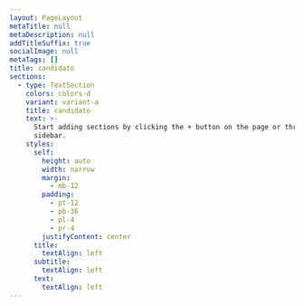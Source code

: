 ```yaml
---
layout: PageLayout
metaTitle: null
metaDescription: null
addTitleSuffix: true
socialImage: null
metaTags: []
title: candidato
sections:
  - type: TextSection
    colors: colors-d
    variant: variant-a
    title: candidato
    text: >-
      Start adding sections by clicking the + button on the page or through the
      sidebar.
    styles:
      self:
        height: auto
        width: narrow
        margin:
          - mb-12
        padding:
          - pt-12
          - pb-36
          - pl-4
          - pr-4
        justifyContent: center
      title:
        textAlign: left
      subtitle:
        textAlign: left
      text:
        textAlign: left
---
```

